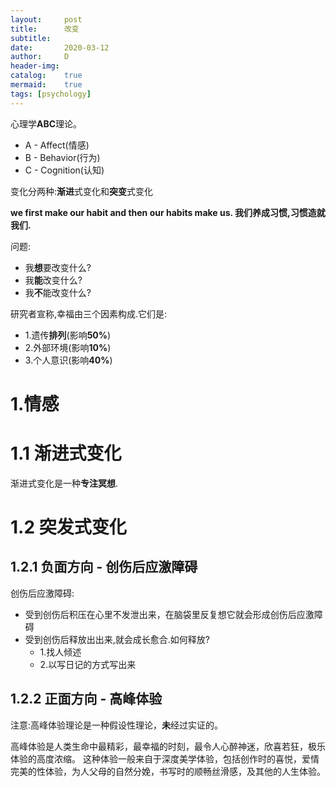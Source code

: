 ```yaml
---
layout:		post
title:		改变
subtitle:	
date:		2020-03-12
author:		D
header-img:
catalog:	true
mermaid:	true
tags: [psychology]
---
```


心理学**ABC**理论。
- A - Affect(情感)
- B - Behavior(行为)
- C - Cognition(认知)

变化分两种:**渐进**式变化和**突变**式变化

**we first make our habit and then our habits make us. 我们养成习惯,习惯造就我们.**

问题:
- 我**想**要改变什么?
- 我**能**改变什么?
- 我**不**能改变什么?

研究者宣称,幸福由三个因素构成.它们是:
- 1.遗传**排列**(影响**50%**)
- 2.外部环境(影响**10%**)
- 3.个人意识(影响**40%**)

# 1.情感
# 1.1 渐进式变化
渐进式变化是一种**专注冥想**.
# 1.2 突发式变化
## 1.2.1 负面方向 - 创伤后应激障碍
创伤后应激障碍:
- 受到创伤后积压在心里不发泄出来，在脑袋里反复想它就会形成创伤后应激障碍
- 受到创伤后释放出出来,就会成长愈合.如何释放?
	- 1.找人倾述
	- 2.以写日记的方式写出来

## 1.2.2 正面方向 - 高峰体验
注意:高峰体验理论是一种假设性理论，**未**经过实证的。

高峰体验是人类生命中最精彩，最幸福的时刻，最令人心醉神迷，欣喜若狂，极乐体验的高度浓缩。
这种体验一般来自于深度美学体验，包括创作时的喜悦，爱情完美的性体验，为人父母的自然分娩，书写时的顺畅丝滑感，及其他的人生体验。
